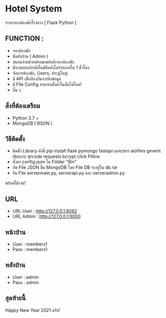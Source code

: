 # Hotel System

ระบบจองห้องพักโรงแรง [ Flask Python ]

## FUNCTION :
- จองห้องพัก
- มีหลังบ้าน ( Admin )
- สแกนจ่ายด้วยพร้อมเพย์หลังจองห้องพัก
- มีระบบยกเลิกอัตโนมัติหลังไม่จ่ายภายใน 1 ชั่วโมง
- จัดการห้องพัก, Users, ประตูใหญ่
- มี API เพื่อป้องกันการดึงข้อมูล
- มี  File Config สามารถตั้งค่าในนั้นได้โลด!
- อื่น ๆ 

## สิ่งที่ต้องเตรียม  
- Python 3.7 +
- MongoDB [ BSON ]

## วิธีติดตั้ง
- ติดตั้ง Library ดังนี้  pip install flask pymongo fastapi uvicorn aiofiles gevent libscrc qrcode requests bcrypt click Pillow
- ตั้งค่า config.json ใน Folder "Bin" 
- อัพ File JSON ขึ้น MongoDB โดย File DB จะอยู่ใน db.rar
- รัน File servermain.py, serverapi.py และ serveradmin.py

พร้อมใช้งาน!

## URL
- URL User : http://127.0.0.1:8082
- URL Admin : http://127.0.0.1:9000

## หน้าบ้าน 
- User : members1
- Pass : members1

## หลังบ้าน 
- User : admin
- Pass : admin

## สุดท้ายนี้
Happy New Year 2021 ครับ!
